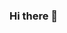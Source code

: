 ### Hi there 👋

<!--
**Xiddledigs/Xiddledigs** is a ✨ _special_ ✨ repository because its `README.md` (this file) appears on your GitHub profile.

Here are some ideas to get you started:

- 🔭 I’m currently working on random projects.
- 🌱 I’m currently learning SQL, Python, C#, Java.
- 👯 I’m looking to collaborate on any projects to help me learn.
- 🤔 I’m looking for help with tips on ways to become a better programmer.
- 💬 Ask me about anything
- 📫 How to reach me: Xiddledigs@gmail.com
- 😄 Pronouns: He/Him
-->
